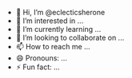 - 👋 Hi, I’m @eclecticsherone
- 👀 I’m interested in ...
- 🌱 I’m currently learning ...
- 💞️ I’m looking to collaborate on ...
- 📫 How to reach me ...
- 😄 Pronouns: ...
- ⚡ Fun fact: ...

<!---
eclecticsherone/eclecticsherone is a ✨ special ✨ repository because its `README.md` (this file) appears on your GitHub profile.
You can click the Preview link to take a look at your changes.
--->
